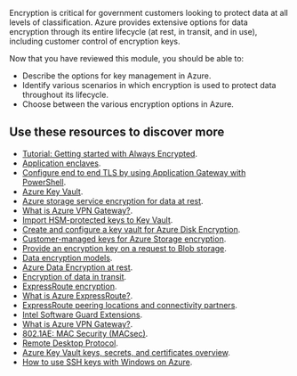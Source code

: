 Encryption is critical for government customers looking to protect data at all levels of classification. Azure provides extensive options for data encryption through its entire lifecycle (at rest, in transit, and in use), including customer control of encryption keys.

Now that you have reviewed this module, you should be able to:

* Describe the options for key management in Azure.
* Identify various scenarios in which encryption is used to protect data throughout its lifecycle.
* Choose between the various encryption options in Azure.

## Use these resources to discover more

* [Tutorial: Getting started with Always Encrypted](/sql/relational-databases/security/encryption/always-encrypted-tutorial-getting-started?azure-portal=true).
* [Application enclaves](/azure/confidential-computing/application-development?azure-portal=true).
* [Configure end to end TLS by using Application Gateway with PowerShell](/azure/application-gateway/application-gateway-end-to-end-ssl-powershell?azure-portal=true).
* [Azure Key Vault](/azure/key-vault/?azure-portal=true).
* [Azure storage service encryption for data at rest](/azure/storage/common/storage-service-encryption?azure-portal=true).
* [What is Azure VPN Gateway?](/azure/vpn-gateway/vpn-gateway-about-vpngateways?azure-portal=true).
* [Import HSM-protected keys to Key Vault](/azure/key-vault/keys/hsm-protected-keys?azure-portal=true).
* [Create and configure a key vault for Azure Disk Encryption](/azure/virtual-machines/windows/disk-encryption-key-vault?azure-portal=true).
* [Customer-managed keys for Azure Storage encryption](/azure/storage/common/customer-managed-keys-overview?azure-portal=true).
* [Provide an encryption key on a request to Blob storage](/azure/storage/blobs/encryption-customer-provided-keys?azure-portal=true).
* [Data encryption models](/azure/security/fundamentals/encryption-models?azure-portal=true).
* [Azure Data Encryption at rest](/azure/security/fundamentals/encryption-atrest?azure-portal=true).
* [Encryption of data in transit](/azure/security/fundamentals/encryption-overview#encryption-of-data-in-transit).
* [ExpressRoute encryption](/azure/expressroute/expressroute-about-encryption?azure-portal=true).
* [What is Azure ExpressRoute?](/azure/expressroute/expressroute-introduction?azure-portal=true).
* [ExpressRoute peering locations and connectivity partners](/azure/expressroute/expressroute-locations-providers?azure-portal=true).
* [Intel Software Guard Extensions](https://software.intel.com/sgx?azure-portal=true).
* [What is Azure VPN Gateway?](/azure/vpn-gateway/vpn-gateway-about-vpngateways?azure-portal=true).
* [802.1AE: MAC Security (MACsec)](https://1.ieee802.org/security/802-1ae/?azure-portal=true).
* [Remote Desktop Protocol](/windows/win32/termserv/remote-desktop-protocol?azure-portal=true).
* [Azure Key Vault keys, secrets, and certificates overview](/azure/key-vault/about-keys-secrets-and-certificates?azure-portal=true).
* [How to use SSH keys with Windows on Azure](/azure/virtual-machines/linux/ssh-from-windows?azure-portal=true).
